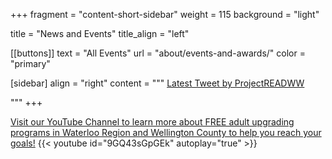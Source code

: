 +++
fragment = "content-short-sidebar"
weight = 115
background = "light"

title = "News and Events"
title_align = "left" 

[[buttons]]
  text = "All Events"
  url = "about/events-and-awards/"
  color = "primary"

[sidebar]
  align = "right"
  content = """
<a class="twitter-timeline"
href="https://twitter.com/ProjectREADWW?ref_src=twsrc%5Etfw"
data-chrome="nofooter noborders transparent"
data-tweet-limit="10">
Latest Tweet by ProjectREADWW
</a>
<script async src="https://platform.twitter.com/widgets.js" charset="utf-8"></script>
"""
+++

[Visit our YouTube Channel to learn more about FREE adult upgrading programs in Waterloo Region and Wellington County to help you reach your goals!](https://t.co/vfDON0HIBj)
{{< youtube id="9GQ43sGpGEk" autoplay="true" >}}